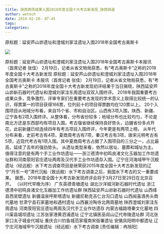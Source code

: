 ```yaml
---
title: 陕西两项成果入围2018年度全国十大考古新发现_陕西频道
author: wetech
date: 2019-02-20- 07:45
tags: 
categories: 
---
```

原标题：延安芦山峁遗址和澄城刘家洼遗址入围2018年全国考古奥斯卡
<!-- more -->
                
<img align="center" border="0" src="http://p2.ifengimg.com/a/2016/0810/204c433878d5cf9size1_w16_h16.png" />
                
            
原标题：延安芦山峁遗址和澄城刘家洼遗址入围2018年全国考古奥斯卡本报讯（首席记者 张佳） 2月19日，记者从省文物局获悉，有“考古奥斯卡”之称的2018年度全国十大考古新发现
原标题：延安芦山峁遗址和澄城刘家洼遗址入围2018年全国考古奥斯卡
本报讯（首席记者 张佳） 2月19日，记者从省文物局获悉，有“考古奥斯卡”之称的2018年度全国十大考古新发现初评结果于当日揭晓，陕西延安芦山峁新石器时代遗址和澄城刘家洼东周遗址双双入围终评。
2018年我国重要考古成果众多，竞争激烈，评审专家们在重要考古发现的学术意义上取得比较统一的认识，得票第一的项目获得166票，位列前十的项目得票数均在120票以上。
20个入围项目从地域分布看，来自15个省、市和自治区。山西有3项入围，陕西、新疆、辽宁各有2项入围终评。从整体看，分布省份较多；地域分布也比较均匀，不论是南北方还是东西部均有项目入围。考古强省继续保持良好势头，边疆省份多点开花，此前新疆已经连续四年有考古项目入围终评，今年更是有两项上榜。
从年代分布来看，史前考古有4项，夏商周考古有7项，秦汉考古有3项，唐宋元明考古有5项，近现代考古有1项入围。其中夏商周考古占据了入围项目的三分之一，占比最高，延续了去年的强劲势头。
从遗址类型来看，依然以居址、墓葬和城址为主。值得注意的是有两个手工业作坊遗址——浙江德清中初鸣良渚文化玉器加工作坊遗址群和河南荥阳官庄遗址两周及汉代手工业作坊遗存入围。辽宁庄河海域甲午沉舰遗址（经远舰）水下考古调查项目是继荣获2015年度全国十大考古新发现的辽宁“丹东一号”清代沉船（致远舰）水下考古调查之后，我国水下考古的又一重要成果。
据悉，2018年度全国十大考古新发现终评会将于3月27日至29日在北京召开。
（以时代早晚为序）
广东英德青塘遗址
湖北沙洋城河新石器时代遗址
浙江德清中初鸣良渚文化玉器加工作坊遗址群
陕西延安芦山峁新石器时代遗址
山西绛县西吴壁遗址
新疆温泉呼斯塔遗址
新疆尼勒克吉仁台沟口遗址
山西闻喜酒务头商代墓地
甘肃宁县石家墓地和遇村遗址
山西襄汾陶寺北两周墓地
陕西澄城刘家洼东周遗址
河南荥阳官庄遗址两周及汉代手工业作坊遗存
内蒙古福路塔秦文化墓地
四川渠县城坝遗址
江苏张家港黄泗浦遗址
辽宁北镇医巫闾山辽代帝陵遗址群
河北张家口太子城金代城址
重庆合川钓鱼城范家堰南宋衙署遗址
安徽凤阳明中都遗址
辽宁庄河海域甲午沉舰遗址（经远舰）水下考古调查
[责任编辑：冉旭阳]
            
